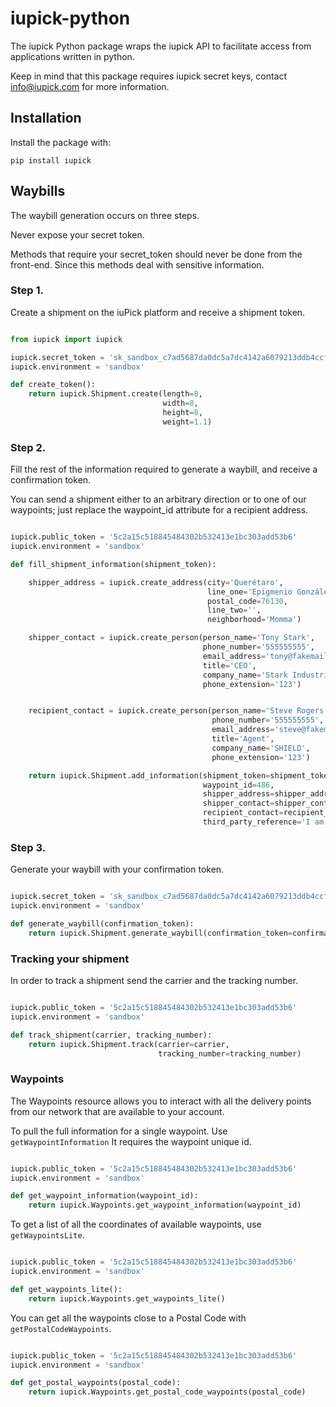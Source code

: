 # iupick-python

The iupick Python package wraps the iupick API to facilitate access from applications written in python.

Keep in mind that this package requires iupick secret keys, contact
info@iupick.com for more information.

## Installation

Install the package with:

`pip install iupick`

## Waybills

The waybill generation occurs on three steps.

Never expose your secret token.

Methods that require your secret_token should never be done from the front-end. Since this methods deal with sensitive information. 

### Step 1.

Create a shipment on the iuPick platform and receive a
shipment token.

``` python

from iupick import iupick

iupick.secret_token = 'sk_sandbox_c7ad5687da0dc5a7dc4142a6079213ddb4ccfbff'
iupick.environment = 'sandbox'

def create_token():
    return iupick.Shipment.create(length=8,
                                  width=8,
                                  height=8,
                                  weight=1.1)

```

### Step 2.

Fill the rest of the information required to generate a waybill,
and receive a confirmation token.

You can send a shipment either to an arbitrary direction or to one
of our waypoints; just replace the waypoint_id attribute for a recipient
address.

``` python

iupick.public_token = '5c2a15c518845484302b532413e1bc303add53b6'
iupick.environment = 'sandbox'

def fill_shipment_information(shipment_token):

    shipper_address = iupick.create_address(city='Querétaro',
                                            line_one='Epigmenio Gonzáles 500',
                                            postal_code=76130,
                                            line_two='',
                                            neighborhood='Momma')

    shipper_contact = iupick.create_person(person_name='Tony Stark',
                                           phone_number='555555555',
                                           email_address='tony@fakemail.com',
                                           title='CEO',
                                           company_name='Stark Industries',
                                           phone_extension='123')


    recipient_contact = iupick.create_person(person_name='Steve Rogers',
                                             phone_number='555555555',
                                             email_address='steve@fakemail.com',
                                             title='Agent',
                                             company_name='SHIELD',
                                             phone_extension='123')

    return iupick.Shipment.add_information(shipment_token=shipment_token,
                                           waypoint_id=486,
                                           shipper_address=shipper_address,
                                           shipper_contact=shipper_contact,
                                           recipient_contact=recipient_contact,
                                           third_party_reference='I am a shipment')
```

### Step 3.

Generate your waybill with your confirmation token.

``` python

iupick.secret_token = 'sk_sandbox_c7ad5687da0dc5a7dc4142a6079213ddb4ccfbff'
iupick.environment = 'sandbox'

def generate_waybill(confirmation_token):
    return iupick.Shipment.generate_waybill(confirmation_token=confirmation_token)
```

### Tracking your shipment

In order to track a shipment send the carrier and the tracking number.

``` python

iupick.public_token = '5c2a15c518845484302b532413e1bc303add53b6'
iupick.environment = 'sandbox'

def track_shipment(carrier, tracking_number):
    return iupick.Shipment.track(carrier=carrier,
                                 tracking_number=tracking_number)

```

### Waypoints

The Waypoints resource allows you to interact with all the delivery points from
our network that are available to your account.

To pull the full information for a single waypoint. Use `getWaypointInformation`
It requires the waypoint unique id.

``` python

iupick.public_token = '5c2a15c518845484302b532413e1bc303add53b6'
iupick.environment = 'sandbox'

def get_waypoint_information(waypoint_id):
    return iupick.Waypoints.get_waypoint_information(waypoint_id)
```

To get a list of all the coordinates of available waypoints, use
`getWaypointsLite`.

``` python

iupick.public_token = '5c2a15c518845484302b532413e1bc303add53b6'
iupick.environment = 'sandbox'

def get_waypoints_lite():
    return iupick.Waypoints.get_waypoints_lite()
```

You can get all the waypoints close to a Postal Code with
`getPostalCodeWaypoints`.

``` python

iupick.public_token = '5c2a15c518845484302b532413e1bc303add53b6'
iupick.environment = 'sandbox'

def get_postal_waypoints(postal_code):
    return iupick.Waypoints.get_postal_code_waypoints(postal_code)
```